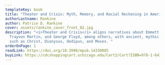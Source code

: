 ```yaml
---
templateKey: book
title: "Theater and Crisis: Myth, Memory, and Racial Reckoning in America, 1964–2020"
authorLastname: Rankine
author: Patrice D. Rankine
cover: assets/rankine_cover_front_02.jpg
description: "<i>Theater and Crisis</i> aligns narratives about Emmett Till,
  Trayvon Martin, and George Floyd, among others, with ancient, mythic figures
  such as Christ, Dionysus, Oedipus, and Moses. "
orderOnPage: 1
readLink: https://doi.org/10.3998/mpub.14330085
buyLink: https://cdcshoppingcart.uchicago.edu/Cart2/Cart?ISBN=978-1-64315-059-8&PRESS=lever
---
```

